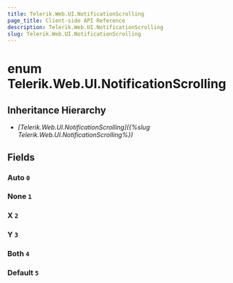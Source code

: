 ```yaml
---
title: Telerik.Web.UI.NotificationScrolling
page_title: Client-side API Reference
description: Telerik.Web.UI.NotificationScrolling
slug: Telerik.Web.UI.NotificationScrolling
---
```


# enum Telerik.Web.UI.NotificationScrolling

## Inheritance Hierarchy

* *[Telerik.Web.UI.NotificationScrolling]({%slug Telerik.Web.UI.NotificationScrolling%})*

## Fields

### Auto `0`

### None `1`

### X `2`

### Y `3`

### Both `4`

### Default `5`


